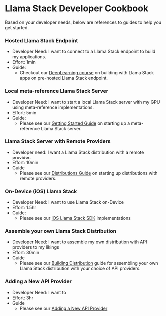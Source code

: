 # Llama Stack Developer Cookbook

Based on your developer needs, below are references to guides to help you get started.

### Hosted Llama Stack Endpoint
* Developer Need: I want to connect to a Llama Stack endpoint to build my applications.
* Effort: 1min
* Guide:
  - Checkout our [DeepLearning course](https://www.deeplearning.ai/short-courses/introducing-multimodal-llama-3-2) on building with Llama Stack apps on pre-hosted Llama Stack endpoint.


### Local meta-reference Llama Stack Server
* Developer Need: I want to start a local Llama Stack server with my GPU using meta-reference implementations.
* Effort: 5min
* Guide:
  - Please see our [Getting Started Guide](./getting_started.md) on starting up a meta-reference Llama Stack server.

### Llama Stack Server with Remote Providers
* Developer need: I want a Llama Stack distribution with a remote provider.
* Effort: 10min
* Guide
  - Please see our [Distributions Guide](../distributions/) on starting up distributions with remote providers.


### On-Device (iOS) Llama Stack
* Developer Need: I want to use Llama Stack on-Device
* Effort: 1.5hr
* Guide:
  - Please see our [iOS Llama Stack SDK](../llama_stack/providers/impls/ios/inference) implementations

### Assemble your own Llama Stack Distribution
* Developer Need: I want to assemble my own distribution with API providers to my likings
* Effort: 30min
* Guide
  - Please see our [Building Distribution](./building_distro.md) guide for assembling your own Llama Stack distribution with your choice of API providers.

### Adding a New API Provider
* Developer Need: I want to
* Effort: 3hr
* Guide
  - Please see our [Adding a New API Provider](./)
